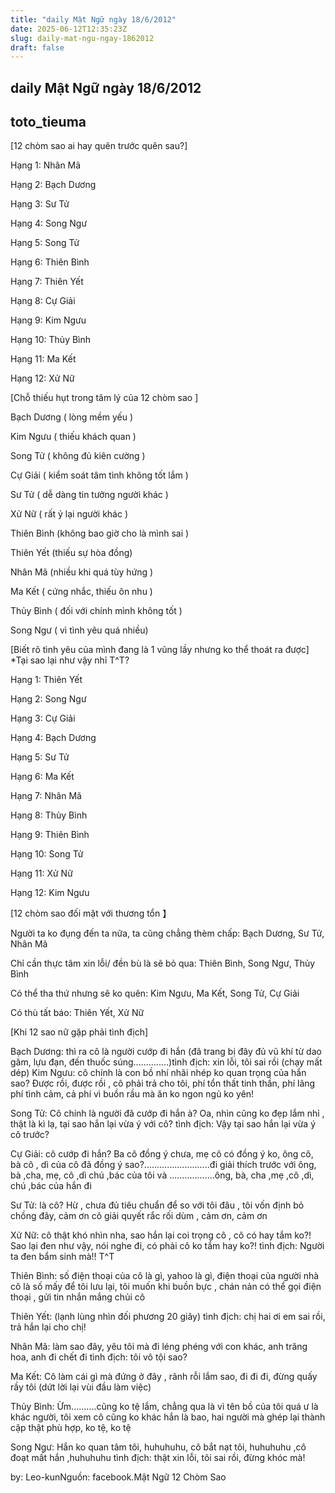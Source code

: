 ```yaml
---
title: "daily Mật Ngữ ngày 18/6/2012"
date: 2025-06-12T12:35:23Z
slug: daily-mat-ngu-ngay-1862012
draft: false
---
```


## daily Mật Ngữ ngày 18/6/2012

## toto_tieuma

[12 chòm sao ai hay quên trước quên sau?]

 
Hạng 1: Nhân Mã
 
Hạng 2: Bạch Dương
 
Hạng 3: Sư Tử
 
Hạng 4: Song Ngư
 
Hạng 5: Song Tử
 
Hạng 6: Thiên Bình
 
Hạng 7: Thiên Yết
 
Hạng 8: Cự Giải
 
Hạng 9: Kim Ngưu
 
Hạng 10: Thủy Bình
 
Hạng 11: Ma Kết
 
Hạng 12: Xử Nữ
 
[Chỗ thiếu hụt trong tâm lý của 12 chòm sao ]

 
Bạch Dương ( lòng mềm yếu )
 
Kim Ngưu ( thiếu khách quan )
 
Song Tử ( không đủ kiên cường )
 
Cự Giải ( kiểm soát tâm tình không tốt lắm )
 
Sư Tử ( dễ dàng tin tưởng người khác )
 
Xử Nữ ( rất ỷ lại người khác )
 
Thiên Bình (không bao giờ cho là mình sai )
 
Thiên Yết (thiếu sự hòa đồng)
 
Nhân Mã (nhiều khi quá tùy hứng )
 
Ma Kết ( cứng nhắc, thiếu ôn nhu )
 
Thủy Bình ( đối với chính mình không tốt )
 
Song Ngư ( vì tình yêu quá nhiều)
 
[Biết rõ tình yêu của mình đang là 1 vũng lầy nhưng ko thể thoát ra được]
*Tại sao lại như vậy nhỉ T^T?

 
Hạng 1: Thiên Yết
 
Hạng 2: Song Ngư
 
Hạng 3: Cự Giải
 
Hạng 4: Bạch Dương
 
Hạng 5: Sư Tử
 
Hạng 6: Ma Kết
 
Hạng 7: Nhân Mã
 
Hạng 8: Thủy Bình
 
Hạng 9: Thiên Bình
 
Hạng 10: Song Tử
 
Hạng 11: Xử Nữ
 
Hạng 12: Kim Ngưu
 
[12 chòm sao đối mặt với thương tổn 】

 
Người ta ko đụng đến ta nữa, ta cũng chẳng thèm chấp: Bạch Dương, Sư Tử, Nhân Mã
 
Chỉ cần thực tâm xin lỗi/ đền bù là sẽ bỏ qua: Thiên Bình, Song Ngư, Thủy Bình
 
Có thể tha thứ nhưng sẽ ko quên: Kim Ngưu, Ma Kết, Song Tử, Cự Giải
 
Có thù tất báo: Thiên Yết, Xử Nữ
 
 
 
[Khi 12 sao nữ gặp phải tình địch]​ 


Bạch Dương: thì ra cô là người cướp đi hắn (đã trang bị đây đủ vũ khí từ dao găm, lựu đạn, đến thuốc súng..............)​tình địch: xin lỗi, tôi sai rồi (chạy mất dép)​
Kim Ngưu: cô chính là con bồ nhí nh​ãi nhép ko quan trọng của hắn sao? Được rồi, được rồi , cô phải trả cho tôi, phí tổn thất tinh thần, phí lãng phí tình cảm, cả phí vì buồn rầu mà ăn ko ngon ngủ ko yên!

Song Tử: Cô chính là người đã cướp đi hắn à? Oa, nhìn cũng ko đẹp lắm nhỉ , thật là kì lạ, tại sao hắn lại vừa ý với cô?
tình địch: Vậy tại sao hắn lại vừa ý cô trước?

Cự Giải: cô cướp đi hắn? Ba cô đồng ý chưa, mẹ cô có đồng ý ko, ông cô, bà cô , dì của cô đã đồng ý sao?..........................đi giải thích trước với ông, bà ,cha, mẹ, cô ,dì chú ,bác của tôi và ..................ông, bà, cha ,mẹ ,cô ,dì, chú ,bác của hắn đi

Sư Tử: là cô? Hừ , chưa đủ tiêu chuẩn để so với tôi đâu , tôi vốn định bỏ chồng đây, cảm ơn cô giải quyết rắc rối dùm , cảm ơn, cảm ơn

Xử Nữ: cô thật khó nhìn nha, sao hắn lại coi trọng cô , cô có hay tắm ko?! Sao lại đen như vậy, nói nghe đi, có phải cô ko tắm hay ko?!
tình địch: Người ta đen bẩm sinh mà!! T^T

Thiên Bình: số điện thoại của cô là gì, yahoo là gì, điện thoại của người nhà cô là số mấy để tôi lưu lại, tôi muốn khi buồn bực , chán nản có thể gọi điện thoại , gửi tin nhắn mắng chủi cô

Thiên Yết: (lạnh lùng nhìn đối phương 20 giây)
tình địch: chị hai ơi em sai rồi, trả hắn lại cho chị!

Nhân Mã: làm sao đây, yêu tôi mà đi léng phéng với con khác, anh trăng hoa, anh đi chết đi
tình địch: tôi vô tội sao?

Ma Kết: Cô làm cái gì mà đứng ở đây , rãnh rỗi lắm sao, đi đi đi, đừng quấy rầy tôi (dứt lời lại vùi đầu làm việc)

Thủy Bình: Ừm..........cũng ko tệ lắm, chẳng qua là vì tên bồ của tôi quá ư là khác người, tôi xem cô cũng ko khác hắn là bao, hai người mà ghép lại thành cặp thật phù hợp, ko tệ, ko tệ

Song Ngư: Hắn ko quan tâm tôi, huhuhuhu, cô bắt nạt tôi, huhuhuhu ,cô đoạt mất hắn ,huhuhuhu
tình địch: thật xin lỗi, tôi sai rồi, đừng khóc mà! 

by: Leo-kun​​Nguồn: facebook.Mật Ngữ 12 Chòm Sao